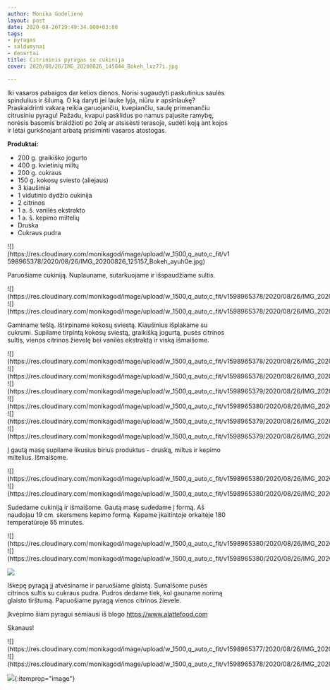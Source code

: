 ```yaml
---
author: Monika Godelienė
layout: post
date: 2020-08-26T19:49:34.000+03:00
tags:
- pyragas
- saldumynai
- desertai
title: Citrininis pyragas su cukinija
cover: 2020/08/26/IMG_20200826_145044_Bokeh_lxz77i.jpg

---
```

Iki vasaros pabaigos dar kelios dienos. Norisi sugaudyti paskutinius saulės spindulius ir šilumą. O ką daryti jei lauke lyja, niūru ir apsiniaukę? Praskaidrinti vakarą reikia garuojančiu, kvepiančiu, saulę primenančiu citrusiniu pyragu! Pažadu, kvapui pasklidus po namus pajusite ramybę, norėsis basomis braidžioti po žolę ar atsisėsti terasoje, sudėti koją ant kojos ir lėtai gurkšnojant arbatą prisiminti vasaros atostogas.

**Produktai:**

* <span itemprop="recipeIngredient">200 g. graikiško jogurto</span>
* <span itemprop="recipeIngredient">400 g. kvietinių miltų</span>
* <span itemprop="recipeIngredient">200 g. cukraus</span>
* <span itemprop="recipeIngredient">150 g. kokosų sviesto (aliejaus)</span>
* <span itemprop="recipeIngredient">3 kiaušiniai</span>
* <span itemprop="recipeIngredient">1 vidutinio dydžio cukinija</span>
* <span itemprop="recipeIngredient">2 citrinos</span>
* <span itemprop="recipeIngredient">1 a. š. vanilės ekstrakto</span>
* <span itemprop="recipeIngredient">1 a. š. kepimo miltelių</span>
* <span itemprop="recipeIngredient">Druska</span>
* <span itemprop="recipeIngredient">Cukraus pudra</span>

<div itemprop="recipeInstructions" markdown="1">
![](https://res.cloudinary.com/monikagod/image/upload/w_1500,q_auto,c_fit/v1598965378/2020/08/26/IMG_20200826_125157_Bokeh_ayuh0e.jpg)

Paruošiame cukiniją. Nuplauname, sutarkuojame ir išspaudžiame sultis.

<div class="row">
<div class="six columns" markdown="1">
![](https://res.cloudinary.com/monikagod/image/upload/w_1500,q_auto,c_fit/v1598965378/2020/08/26/IMG_20200826_130452_Bokeh_hh8n9j.jpg)
</div>
<div class="six columns" markdown="1">
![](https://res.cloudinary.com/monikagod/image/upload/w_1500,q_auto,c_fit/v1598965378/2020/08/26/IMG_20200826_130516_Bokeh_whjssw.jpg)
</div>
</div>

Gaminame tešlą. Ištirpiname kokosų sviestą. Kiaušinius išplakame su cukrumi. Supilame tirpintą kokosų sviestą, graikišką jogurtą, pusės citrinos sultis, vienos citrinos žievelę bei vanilės ekstraktą ir viską išmaišome.

<div class="row">
<div class="six columns" markdown="1">
![](https://res.cloudinary.com/monikagod/image/upload/w_1500,q_auto,c_fit/v1598965378/2020/08/26/IMG_20200826_125604_Bokeh_q7yunh.jpg)
</div>
<div class="six columns" markdown="1">
![](https://res.cloudinary.com/monikagod/image/upload/w_1500,q_auto,c_fit/v1598965378/2020/08/26/IMG_20200826_130801_Bokeh_tdlghi.jpg)
</div>
</div>

<div class="row">
<div class="six columns" markdown="1">
![](https://res.cloudinary.com/monikagod/image/upload/w_1500,q_auto,c_fit/v1598965379/2020/08/26/IMG_20200826_130821_Bokeh_zihbhn.jpg)
</div>
<div class="six columns" markdown="1">
![](https://res.cloudinary.com/monikagod/image/upload/w_1500,q_auto,c_fit/v1598965380/2020/08/26/IMG_20200826_130858_Bokeh_m2clxl.jpg)
</div>
</div>

<div class="row">
<div class="six columns" markdown="1">
![](https://res.cloudinary.com/monikagod/image/upload/w_1500,q_auto,c_fit/v1598965379/2020/08/26/IMG_20200826_130905_Bokeh_kyyuxb.jpg)
</div>
<div class="six columns" markdown="1">
![](https://res.cloudinary.com/monikagod/image/upload/w_1500,q_auto,c_fit/v1598965379/2020/08/26/IMG_20200826_130912_Bokeh_ebziku.jpg)
</div>
</div>

Į gautą masę supilame likusius birius produktus - druską, miltus ir kepimo miltelius. Išmaišome.

<div class="row">
<div class="six columns" markdown="1">
![](https://res.cloudinary.com/monikagod/image/upload/w_1500,q_auto,c_fit/v1598965380/2020/08/26/IMG_20200826_131033_Bokeh_uaq2ai.jpg)
</div>
<div class="six columns" markdown="1">
![](https://res.cloudinary.com/monikagod/image/upload/w_1500,q_auto,c_fit/v1598965380/2020/08/26/IMG_20200826_131153_Bokeh_jvu8lv.jpg)
</div>
</div>

Sudedame cukiniją ir išmaišome. Gautą masę sudedame į formą. Aš naudojau 19 cm. skersmens kepimo formą. Kepame įkaitintoje orkaitėje 180 temperatūroje 55 minutes.

<div class="row">
<div class="six columns" markdown="1">
![](https://res.cloudinary.com/monikagod/image/upload/w_1500,q_auto,c_fit/v1598965380/2020/08/26/IMG_20200826_131349_Bokeh_anfhe5.jpg)
</div>
<div class="six columns" markdown="1">
![](https://res.cloudinary.com/monikagod/image/upload/w_1500,q_auto,c_fit/v1598965380/2020/08/26/IMG_20200826_131717_Bokeh_ecgarg.jpg)
</div>
</div>

![](https://res.cloudinary.com/monikagod/image/upload/w_1500,q_auto,c_fit/v1598965381/2020/08/26/IMG_20200826_131928_Bokeh_ym6snw.jpg)

Iškepę pyragą jį atvėsiname ir paruošiame glaistą. Sumaišome pusės citrinos sultis su cukraus pudra. Pudros dedame tiek, kol gauname norimą glaisto tirštumą. Papuošiame pyragą vienos citrinos žievele.

Įkvėpimo šiam pyragui sėmiausi iš blogo https://www.alattefood.com
</div>

Skanaus!

<div class="row">
<div class="six columns" markdown="1">
![](https://res.cloudinary.com/monikagod/image/upload/w_1500,q_auto,c_fit/v1598965377/2020/08/26/IMG_20200826_145450_Bokeh_yvxkmg.jpg)
</div>
<div class="six columns" markdown="1">
![](https://res.cloudinary.com/monikagod/image/upload/w_1500,q_auto,c_fit/v1598965378/2020/08/26/IMG_20200826_150124_Bokeh_ujzpjz.jpg)
</div>
</div>

![](https://res.cloudinary.com/monikagod/image/upload/w_1500,q_auto,c_fit/v1598965377/2020/08/26/IMG_20200826_145044_Bokeh_lxz77i.jpg){:itemprop="image"}

